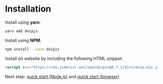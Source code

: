 # Installation

Install using **yarn**:

```bash
yarn add doipjs
```

Install using **NPM**:

```bash
npm install --save doipjs
```

Install on website by including the following HTML snippet:

```html
<script src="https://cdn.jsdelivr.net/npm/doipjs@0.7.1/dist/doip.min.js"></script>
```

Next step: [quick start (Node.js)](quickstart-nodejs.md) and [quick start (browser)](quickstart-browser.md)
